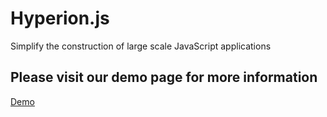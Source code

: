 Hyperion.js
===========

Simplify the construction of large scale JavaScript applications

## Please visit our demo page for more information
[Demo](http://jaing.github.io/Hyperion.js/)